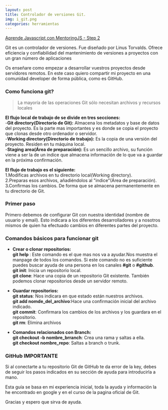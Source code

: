 ```yaml
---
layout: post
title: Controlador de versiones Git.
img: i_git.png
categories: herramientas
---
```

[Aprende Javascript con MentoringJS - Step 2](http://mentoringjs.com/)  
  
  
Git es un controlador de versiones. Fue diseñado por Linus Torvalds. Ofrece eficiencia y confiabilidad del mantenimiento de versiones a proyectos con un gran número de aplicaciones
  
Os enseñare como empezar a desarrollar vuestros proyectos desde servidores remotos. En este caso quiero compartir mi proyecto en una comunidad developer de forma pública, como es GitHub.  

  
### Como funciona git?
> La mayoría de las operaciones Git sólo necesitan archivos y recursos locales

**El flujo local de trabajo de se divide en tres secciones:<br>**
-**Git directory(Directorio de Git):** Almacena los metadatos y base de datos del proyecto. Es la parte mas importantes y es donde se copia el proyecto que clonas desde otro ordenador o servidor.<br>
-**Working directory(Directorio de trabajo):** Es la copia de una versión del proyecto. Residen en tu máquina local.<br>
-**Staging area(Área de preparación):**  Es un sencillo archivo, su función viene a ser la de un indice que almacena información de lo que va a guardar en la próxima confirmación.<br>

**El flujo de trabajo es el siguiente:**<br>
1.Modificas archivos en tu directorio local(Working directory).<br>
2.Preparas esos archivos, añadiéndolos al "indice"(Área de preparación).<br>
3.Confirmas los cambios. De forma que se almacena permanentemente en tu directorio de Git.<br>

### Primer paso<br>
Primero debemos de configurar Git con nuestra identidad (nombre de usuario y email). Esto indicara a los diferentes desarrolladores y a nosotros mismos de quien ha efectuado cambios en diferentes partes del proyecto.<br>

### Comandos básicos para funcionar git

- **Crear o clonar repositorios:**<br>
**git help <comando>**: Este comando es el que mas nos va a ayudar.Nos muestra el manpage de todos los comandos. Si este comando no es suficiente puedes buscar ayuda de una persona en los canales **#git** o **#github**.<br>
**git init**: Inicia un repositorio local.<br>
**git clone**: Hace una copia de un repositorio Git existente. También podemos clonar repositorios desde un servidor remoto.<br>

- **Guardar repositorios:**<br>
**git status**: Nos indicara en que estado están nuestros archivos.<br>
**git add nomde_del_archivo**:Hace una confirmación inicial del archivo indicado.<br>
**git commit**: Confirmara los cambios de los archivos y los guardara en el repositorio.<br>
**git rm**: Elimina archivos<br>

- **Comandos relacionados con Branch:**<br>
**git checkout -b nombre_brranch**: Crea una rama y saltas a ella.<br>
**git checkout nombre_repo**: Saltas a branch o trunk.<br>

### GitHub IMPORTANTE
Si al conectarte a tu repositorio Git de GitHub te da error de la key, debes de seguir los pasos indicados en su sección de ayuda para introducirla a mano.

Esta guía se basa en mi experiencia inicial, toda la ayuda y información la he encontrado en google y en el curso de la pagina oficial de Git.

Gracias y espero que sirva de ayuda.
